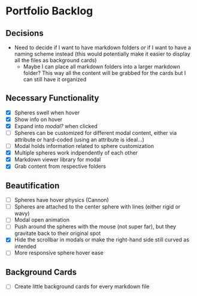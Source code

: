 # Portfolio Backlog

## Decisions
- Need to decide if I want to have markdown folders _or_ if I want to have a naming scheme instead (this would potentially make it easier to display all the files as background cards)
    - Maybe I can place all markdown folders into a larger markdown folder? This way all the content will be grabbed for the cards but I can still have it organized

## Necessary Functionality
- [x] Spheres swell when hover
- [x] Show info on hover
- [x] Expand into _modal?_ when clicked
- [ ] Spheres can be customized for different modal content, either via attribute or hard-coded (using an attribute is ideal...)
- [ ] Modal holds information related to sphere customization
- [x] Multiple spheres work indpendently of each other
- [x] Markdown viewer library for modal
- [x] Grab content from respective folders

## Beautification
- [ ] Spheres have hover physics (Cannon)
- [ ] Spheres are attached to the center sphere with lines (either rigid or wavy)
- [ ] Modal open animation
- [ ] Push around the spheres with the mouse (not super far), but they gravitate back to their original spot
- [X] Hide the scrollbar in modals or make the right-hand side still curved as intended
- [ ] More responsive sphere hover ease

## Background Cards
- [ ] Create little background cards for every markdown file
